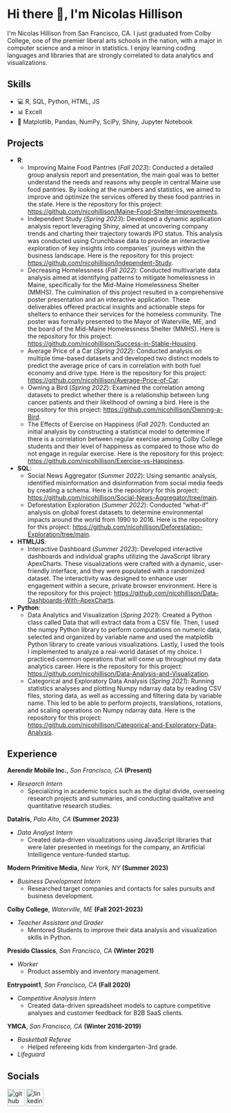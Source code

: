 # Hi there 👋, I'm Nicolas Hillison
I'm Nicolas Hillison from San Francisco, CA. I just graduated from Colby College, one of the premier liberal arts schools in the nation, with a major in computer science and a minor in statistics. I enjoy learning coding languages and libraries that are strongly correlated to data analytics and visualizations.

## Skills
- 💻 R, SQL, Python, HTML, JS
- 📊 Excell
- 📂 Matplotlib, Pandas, NumPy, SciPy, Shiny, Jupyter Notebook

## Projects
- **R**:
  - Improving Maine Food Pantries (*Fall 2023*): Conducted a detailed group analysis report and presentation, the main goal was to better understand the needs and reasons why people in central Maine use food pantries. By looking at the numbers and statistics, we aimed to improve and optimize the services offered by these food pantries in the state. Here is the repository for this project: https://github.com/nicohillison/Maine-Food-Shelter-Improvements.
  - Independent Study (*Spring 2023*): Developed a dynamic application analysis report leveraging Shiny, aimed at uncovering company trends and charting their trajectory towards IPO status. This analysis was conducted using Crunchbase data to provide an interactive exploration of key insights into companies' journeys within the business landscape. Here is the repository for this project: https://github.com/nicohillison/Independent-Study.
  - Decreasing Homelessness (*Fall 2022*): Conducted multivariate data analysis aimed at identifying patterns to mitigate homelessness in Maine, specifically for the Mid-Maine Homelessness Shelter (MMHS). The culmination of this project resulted in a comprehensive poster presentation and an interactive application. These deliverables offered practical insights and actionable steps for shelters to enhance their services for the homeless community. The poster was formally presented to the Mayor of Waterville, ME, and the board of the Mid-Maine Homelessness Shelter (MMHS). Here is the repository for this project: https://github.com/nicohillison/Success-in-Stable-Housing.
  - Average Price of a Car (*Spring 2022*): Conducted analysis on multiple time-based datasets and developed two distinct models to predict the average price of cars in correlation with both fuel economy and drive type. Here is the repository for this project: https://github.com/nicohillison/Average-Price-of-Car.
  - Owning a Bird (*Spring 2022*): Examined the correlation among datasets to predict whether there is a relationship between lung cancer patients and their likelihood of owning a bird. Here is the repository for this project: https://github.com/nicohillison/Owning-a-Bird.
  - The Effects of Exercise on Happiness (*Fall 2021*): Conducted an initial analysis by constructing a statistical model to determine if there is a correlation between regular exercise among Colby College students and their level of happiness as compared to those who do not engage in regular exercise. Here is the repository for this project: https://github.com/nicohillison/Exercise-vs-Happiness.
- **SQL**:
  - Social News Aggregator (*Summer 2022*): Using semantic analysis, identified misinformation and disinformation from social media feeds by creating a schema. Here is the repository for this project: https://github.com/nicohillison/Social-News-Aggregator/tree/main.
  - Deforestation Exploration (*Summer 2022*): Conducted “what-if” analysis on global forest datasets to determine environmental impacts around the world from 1990 to 2016. Here is the repository for this project: https://github.com/nicohillison/Deforestation-Exploration/tree/main.
- **HTML/JS**:
  - Interactive Dashboard (*Summer 2023*): Developed interactive dashboards and individual graphs utilizing the JavaScript library ApexCharts. These visualizations were crafted with a dynamic, user-friendly interface, and they were populated with a randomized dataset. The interactivity was designed to enhance user engagement within a secure, private browser environment. Here is the repository for this project: https://github.com/nicohillison/Data-Dashboards-With-ApexCharts.
- **Python**:
  - Data Analytics and Visualization (*Spring 2021*): Created a Python class called Data that will extract data from a CSV file. Then, I used the numpy Python library to perform computations on numeric data, selected and organized by variable name and used the matplotlib Python library to create various visualizations. Lastly, I used the tools I implemented to analyze a real-world dataset of my choice. I practiced common operations that will come up throughout my data analytics career. Here is the repository for this project: https://github.com/nicohillison/Data-Analysis-and-Visualization.
  - Categorical and Exploratory Data Analysis (*Spring 2021*): Running statistics analyses and plotting Numpy ndarray data by reading CSV files, storing data, as well as accessing and filtering data by variable name. This led to be able to perform projects, translations, rotations, and scaling operations on Numpy ndarray data. Here is the repository for this project: https://github.com/nicohillison/Categorical-and-Exploratory-Data-Analysis.

## Experience
**Aerendir Mobile Inc.**, *San Francisco, CA* **(Present)**
- *Research Intern*
  - Specializing in academic topics such as the digital divide, overseeing research projects and summaries, and conducting qualitative and quantitative research studies.

**DataIris**, *Palo Alto, CA* **(Summer 2023)**
- *Data Analyst Intern*
  - Created data-driven visualizations using JavaScript libraries that were later presented in meetings for the company, an Artificial Intelligence venture-funded startup.

**Modern Primitive Media**, *New York, NY* **(Summer 2023)**
- *Business Development Intern*
  - Researched target companies and contacts for sales pursuits and business development.

**Colby College**, *Waterville, ME* **(Fall 2021-2023)**
- *Teacher Assistant and Grader*
  - Mentored Students to improve their data analysis and visualization skills in Python.

**Presido Classics**, *San Francisco, CA* **(Winter 2021)**
- *Worker*
  - Product assembly and inventory management.

**Entrypoint1**, *San Francisco, CA* **(Fall 2020)**
- *Competitive Analysis Intern*
  - Created data-driven spreadsheet models to capture competitive analyses and customer feedback for B2B SaaS clients.

**YMCA**, *San Francisco, CA* **(Winter 2016-2019)**
- *Basketball Referee*
  - Helped refereeing kids from kindergarten-3rd grade.
- *Lifeguard*

## Socials
[<img src='https://cdn.jsdelivr.net/npm/simple-icons@3.0.1/icons/github.svg' alt='github' height='40'>](https://github.com/nicohillison)  [<img src='https://cdn.jsdelivr.net/npm/simple-icons@3.0.1/icons/linkedin.svg' alt='linkedin' height='40'>](https://www.linkedin.com/in/nicolashillison/)  


